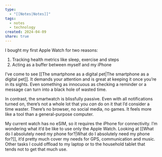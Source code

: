 ```yaml
---
type:
  - "[[Notes|Notes]]"
tags:
  - notes
  - technology
created: 2024-04-09
share: true
---
```


I bought my first Apple Watch for two reasons:
1. Tracking health metrics like sleep, exercise and steps 
2. Acting as a buffer between myself and my iPhone

I’ve come to see [[The smartphone as a digital pet|The smartphone as a digital pet]]. It demands your attention and is great at keeping it once you’re in its sights. Even something as innocuous as checking a reminder or a message can turn into a black hole of wasted time.

In contrast, the smartwatch is blissfully passive. Even with all notifications turned on, there’s not a whole lot that you _can_ do on it that I’d consider a time waster. There’s no browser, no social media, no games. It feels more like a tool than a general-purpose computer.

My current watch has no eSIM, so it requires the iPhone for connectivity. I’m wondering what it’d be like to use only the Apple Watch. Looking at [[What do I absolutely need my phone for?|What do I absolutely need my phone for?]], it’d pretty much cover my needs for GPS, communication and music. Other tasks I could offload to my laptop or to the household tablet that tends not to get that much use.